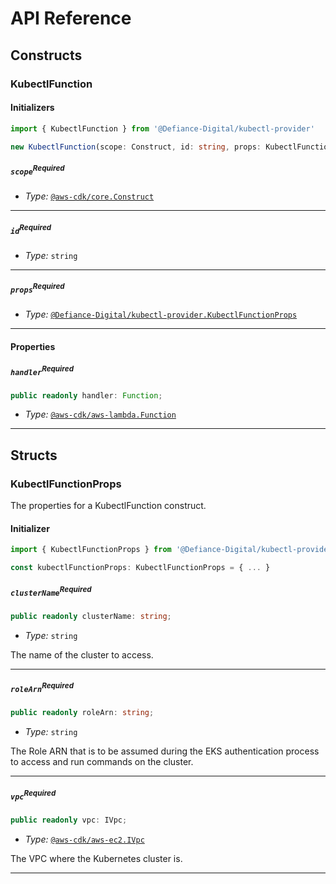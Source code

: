 # API Reference <a name="API Reference"></a>

## Constructs <a name="Constructs"></a>

### KubectlFunction <a name="@Defiance-Digital/kubectl-provider.KubectlFunction"></a>

#### Initializers <a name="@Defiance-Digital/kubectl-provider.KubectlFunction.Initializer"></a>

```typescript
import { KubectlFunction } from '@Defiance-Digital/kubectl-provider'

new KubectlFunction(scope: Construct, id: string, props: KubectlFunctionProps)
```

##### `scope`<sup>Required</sup> <a name="@Defiance-Digital/kubectl-provider.KubectlFunction.parameter.scope"></a>

- *Type:* [`@aws-cdk/core.Construct`](#@aws-cdk/core.Construct)

---

##### `id`<sup>Required</sup> <a name="@Defiance-Digital/kubectl-provider.KubectlFunction.parameter.id"></a>

- *Type:* `string`

---

##### `props`<sup>Required</sup> <a name="@Defiance-Digital/kubectl-provider.KubectlFunction.parameter.props"></a>

- *Type:* [`@Defiance-Digital/kubectl-provider.KubectlFunctionProps`](#@Defiance-Digital/kubectl-provider.KubectlFunctionProps)

---



#### Properties <a name="Properties"></a>

##### `handler`<sup>Required</sup> <a name="@Defiance-Digital/kubectl-provider.KubectlFunction.property.handler"></a>

```typescript
public readonly handler: Function;
```

- *Type:* [`@aws-cdk/aws-lambda.Function`](#@aws-cdk/aws-lambda.Function)

---


## Structs <a name="Structs"></a>

### KubectlFunctionProps <a name="@Defiance-Digital/kubectl-provider.KubectlFunctionProps"></a>

The properties for a KubectlFunction construct.

#### Initializer <a name="[object Object].Initializer"></a>

```typescript
import { KubectlFunctionProps } from '@Defiance-Digital/kubectl-provider'

const kubectlFunctionProps: KubectlFunctionProps = { ... }
```

##### `clusterName`<sup>Required</sup> <a name="@Defiance-Digital/kubectl-provider.KubectlFunctionProps.property.clusterName"></a>

```typescript
public readonly clusterName: string;
```

- *Type:* `string`

The name of the cluster to access.

---

##### `roleArn`<sup>Required</sup> <a name="@Defiance-Digital/kubectl-provider.KubectlFunctionProps.property.roleArn"></a>

```typescript
public readonly roleArn: string;
```

- *Type:* `string`

The Role ARN that is to be assumed during the EKS authentication process to access and run commands on the cluster.

---

##### `vpc`<sup>Required</sup> <a name="@Defiance-Digital/kubectl-provider.KubectlFunctionProps.property.vpc"></a>

```typescript
public readonly vpc: IVpc;
```

- *Type:* [`@aws-cdk/aws-ec2.IVpc`](#@aws-cdk/aws-ec2.IVpc)

The VPC where the Kubernetes cluster is.

---



